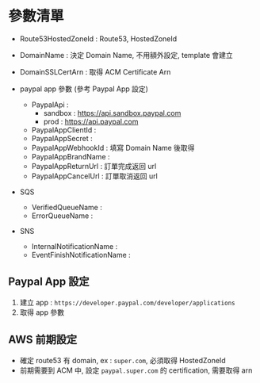 # 參數清單

- Route53HostedZoneId : Route53, HostedZoneId
- DomainName : 決定 Domain Name, 不用額外設定, template 會建立
- DomainSSLCertArn : 取得 ACM Certificate Arn

- paypal app 參數 (參考 Paypal App 設定)
    - PaypalApi : 
        - sandbox : https://api.sandbox.paypal.com
        - prod : https://api.paypal.com
    - PaypalAppClientId     : 
    - PaypalAppSecret       : 
    - PaypalAppWebhookId    : 填寫 Domain Name 後取得
    - PaypalAppBrandName    : 
    - PaypalAppReturnUrl    : 訂單完成返回 url
    - PaypalAppCancelUrl    : 訂單取消返回 url

- SQS
    - VerifiedQueueName : 
    - ErrorQueueName : 
- SNS
    - InternalNotificationName : 
    - EventFinishNotificationName : 


## Paypal App 設定

1. 建立 app : `https://developer.paypal.com/developer/applications`
2. 取得 app 參數

## AWS 前期設定

- 確定 route53 有 domain, ex : `super.com`, 必須取得 HostedZoneId
- 前期需要到 ACM 中, 設定 `paypal.super.com` 的 certification, 需要取得 arn